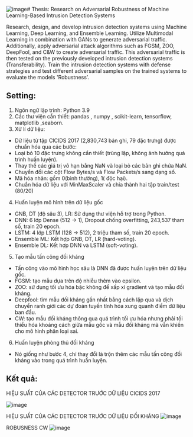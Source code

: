 ![image](https://github.com/user-attachments/assets/68ad8486-6f56-41ad-b345-f6c4a1cbd756)# Thesis: Research on Adversarial Robustness of Machine Learning-Based Intrusion Detection Systems


Research, design, and develop intrusion detection systems using Machine Learning, Deep Learning, and Ensemble Learning.
Utilize Multimodal Learning in combination with GANs to generate adversarial traffic. Additionally, apply adversarial attack algorithms such as FGSM, ZOO, DeepFool, and C&W to create adversarial traffic.
This adversarial traffic is then tested on the previously developed intrusion detection systems (Transferability).
Train the intrusion detection systems with defense strategies and test different adversarial samples on the trained systems to evaluate the models 'Robustness’.


## Setting:
1.	Ngôn ngữ lập trình: Python 3.9
2.	Các thư viện cần thiết: pandas , numpy , scikit-learn,  tensorflow,  matplotlib ,seaborn.
3.	Xử lí dữ liệu: 
-	Dữ liệu từ tập CICIDS 2017 (2,830,743 bản ghi, 79 đặc trưng) được chuẩn hóa qua các bước:
-	Loại bỏ 10 đặc trưng không cần thiết (trùng lặp, không ảnh hưởng quá trình huấn luyện).
-	Thay thế các giá trị vô hạn bằng NaN và loại bỏ các bản ghi chứa NaN.
-	Chuyển đổi các cột Flow Bytes/s và Flow Packets/s sang dạng số.
-	Mã hóa nhãn: gồm 0(bình thường), 1( độc hại).
-	Chuẩn hóa dữ liệu với MinMaxScaler và chia thành hai tập train/test (80/20)
4.	Huấn luyện mô hình trên dữ liệu gốc 
-	GNB, DT (độ sâu 3), LR: Sử dụng thư viện hỗ trợ trong Python.
-	DNN: 6 lớp Dense (512 → 1), Dropout chống overfitting, 243,537 tham số, train 20 epoch.
-	LSTM: 4 lớp LSTM (128 → 512), 2 triệu tham số, train 20 epoch.
-	Ensemble ML: Kết hợp GNB, DT, LR (hard-voting).
-	Ensemble DL: Kết hợp DNN và LSTM (soft-voting).
5.	Tạo mẫu tấn công đối kháng
-	Tấn công vào mô hình học sâu là DNN đã được huấn luyện trên dữ liệu gốc.
-	 FGSM: tạo mẫu dựa trên độ nhiễu thêm vào epsilon.
-	ZOO: sử dụng tối ưu hóa bậc không để xấp xỉ gradient và tạo mẫu đối kháng.
-	Deepfool: tìm mẫu đối kháng gần nhất bằng cách lặp qua và dịch chuyển ranh giới  các dự đoán tuyến tính hóa xung quanh điểm dữ liệu ban đầu.
-	CW: tạo mẫu đối kháng thông qua quá trình tối ưu hóa nhưng phải tối thiểu hóa khoảng cách giữa mẫu gốc và mẫu đối kháng mà vẫn khiến cho mô hình phân loại sai. 
6.	Huấn luyện phòng thủ đối kháng
-	Nó giống như bước 4, chỉ thay đổi là trộn thêm các mẫu tấn công đối kháng vào trong quá trình huấn luyện.


## Kết quả:
HIỆU SUẤT CỦA CÁC DETECTOR TRƯỚC DỮ LIỆU CICIDS 2017				
				
![image](https://github.com/user-attachments/assets/ed73f7b1-a42d-4077-9ac5-864f57600464)


HIỆU SUẤT CỦA CÁC DETECTOR TRƯỚC DỮ LIỆU ĐỐI KHÁNG
![image](https://github.com/user-attachments/assets/dfc8a2f8-b81d-4805-8ad4-b99c9a72428d)

ROBUSNESS
CW
![image](https://github.com/user-attachments/assets/af9a1d09-1c22-469b-98ac-735292180fde)


